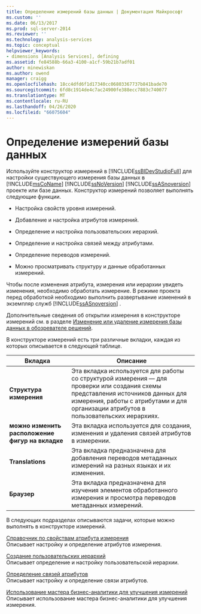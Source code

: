```yaml
---
title: Определение измерений базы данных | Документация Майкрософт
ms.custom: ''
ms.date: 06/13/2017
ms.prod: sql-server-2014
ms.reviewer: ''
ms.technology: analysis-services
ms.topic: conceptual
helpviewer_keywords:
- dimensions [Analysis Services], defining
ms.assetid: fe84588b-66a3-4100-a1cf-59b21b7adf01
author: minewiskan
ms.author: owend
manager: craigg
ms.openlocfilehash: 18cc4dfd6f1d17340cc06803367737b841bade70
ms.sourcegitcommit: 6fd8c1914de4c7ac24900fe388ecc7883c740077
ms.translationtype: MT
ms.contentlocale: ru-RU
ms.lasthandoff: 04/26/2020
ms.locfileid: "66075604"
---
```

# <a name="define-database-dimensions"></a>Определение измерений базы данных
  Используйте конструктор измерений в [!INCLUDE[ssBIDevStudioFull](../../includes/ssbidevstudiofull-md.md)] для настройки существующего измерения базы данных в [!INCLUDE[msCoName](../../includes/msconame-md.md)] [!INCLUDE[ssNoVersion](../../includes/ssnoversion-md.md)] [!INCLUDE[ssASnoversion](../../includes/ssasnoversion-md.md)] проекте или базе данных. Конструктор измерений позволяет выполнять следующие функции.  
  
-   Настройка свойств уровня измерений.  
  
-   Добавление и настройка атрибутов измерений.  
  
-   Определение и настройка пользовательских иерархий.  
  
-   Определение и настройка связей между атрибутами.  
  
-   Определение переводов измерений.  
  
-   Можно просматривать структуру и данные обработанных измерений.  
  
 Чтобы после изменения атрибута, измерения или иерархии увидеть изменения, необходимо обработать измерение. В режиме проекта перед обработкой необходимо выполнить развертывание изменений в экземпляр служб [!INCLUDE[ssASnoversion](../../includes/ssasnoversion-md.md)] .  
  
 Дополнительные сведения об открытии измерения в конструкторе измерений см. в разделе [Изменение или удаление измерения базы данных в обозревателе решений](database-dimensions-modify-or-delete-a-database-dimension-in-solution-explorer.md).  
  
 В конструкторе измерений есть три различные вкладки, каждая из которых описывается в следующей таблице.  
  
|Вкладка|Описание|  
|---------|-----------------|  
|**Структура измерения**|Эта вкладка используется для работы со структурой измерения — для проверки или создания схемы представления источников данных для измерения, работы с атрибутами и для организации атрибутов в пользовательских иерархиях.|  
|**можно изменить расположение фигур на вкладке**|Эта вкладка используется для создания, изменения и удаления связей атрибутов в измерении.|  
|**Translations**|Эта вкладка предназначена для добавления переводов метаданных измерений на разных языках и их изменения.|  
|**Браузер**|Эта вкладка предназначена для изучения элементов обработанного измерения и просмотра переводов метаданных измерений.|  
  
 В следующих подразделах описываются задачи, которые можно выполнять в конструкторе измерений.  
  
 [Справочник по свойствам атрибута измерения](dimension-attribute-properties-reference.md)  
 Описывает настройку и определение атрибутов измерения.  
  
 [Создание пользовательских иерархий](user-defined-hierarchies-create.md)  
 Описывает определение и настройку пользовательской иерархии.  
  
 [Определение связей атрибутов](attribute-relationships-define.md)  
 Описывает настройку и определение связи атрибутов.  
  
 [Использование мастера бизнес-аналитики для улучшения измерений](../use-the-business-intelligence-wizard-to-enhance-dimensions.md)  
 Описывает использование мастера бизнес-аналитики для улучшения измерения.  
  
  

